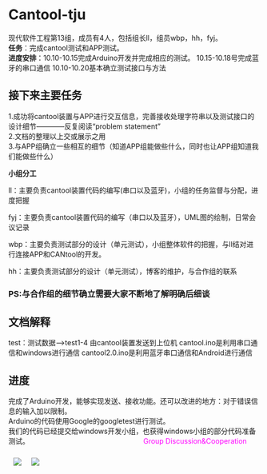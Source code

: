 # Cantool-tju
现代软件工程第13组，成员有4人，包括组长ll，组员wbp，hh，fyj。  
**任务**：完成cantool测试和APP测试。  
**进度安排**：10.10-10.15完成Arduino开发并完成相应的测试。
         10.15-10.18号完成蓝牙的串口通信
         10.10-10.20基本确立测试接口与方法

## 接下来主要任务<br>
1.成功将cantool装置与APP进行交互信息，完善接收处理字符串以及测试接口的设计细节————反复阅读“problem statement”<br>
2.文档的整理以上交或展示之用<br>
3.与APP组确立一些相互的细节（知道APP组能做些什么，同时也让APP组知道我们能做些什么）<br>

**小组分工**     
  		  
  ll：主要负责cantool装置代码的编写(串口以及蓝牙)，小组的任务监督与分配，进度把握		
 
  fyj：主要负责cantool装置代码的编写（串口以及蓝牙），UML图的绘制，日常会议记录

  wbp：主要负责测试部分的设计（单元测试），小组整体软件的把握，与ll结对进行连接APP和CANtool的开发。		  

  hh：主要负责测试部分的设计（单元测试），博客的维护，与合作组的联系	
### PS:与合作组的细节确立需要大家不断地了解明确后细谈	 

## 文档解释
  test：测试数据——>test1-4  由cantool装置发送到上位机
  cantool.ino是利用串口通信和windows进行通信
  cantool2.0.ino是利用蓝牙串口通信和Android进行通信

## 进度  
完成了Arduino开发，能够实现发送、接收功能。还可以改进的地方：对于错误信息的输入加以限制。  
Arduino的代码使用Google的googletest进行测试。  
我们的代码已经提交给windows开发小组，也获得windows小组的部分代码准备测试。
&emsp;&emsp;&emsp;&emsp;&emsp;&emsp;&emsp;&emsp;&emsp;&emsp;&emsp;&emsp;&emsp;&emsp;&emsp;&emsp;<font color=#FF00FF>Group Discussion&Cooperation</font>
<div style="float:left;border:solid 1px 000;margin:10px;"><img src="http://note.youdao.com/yws/public/resource/7f93a44accacd76357315a1074ba3531/xmlnote/D05F6A3ECBAB4B20B240547194789A75/613" ></div><div  style="float:left;border:solid 1px 000;margin:10px;"><img src="http://note.youdao.com/yws/public/resource/7f93a44accacd76357315a1074ba3531/xmlnote/0082CBB7AD7E43CA8FE64CD787BF190C/621" ></div>
